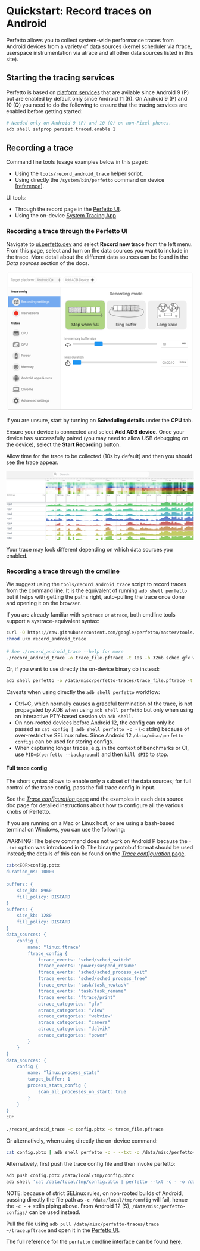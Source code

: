 # Quickstart: Record traces on Android

Perfetto allows you to collect system-wide performance traces from Android
devices from a variety of data sources (kernel scheduler via ftrace, userspace
instrumentation via atrace and all other data sources listed in this site).

## Starting the tracing services

Perfetto is based on [platform services](/docs/concepts/service-model.md)
that are avilable since Android 9 (P) but are enabled by default only since
Android 11 (R).
On Android 9 (P) and 10 (Q) you need to do the following to ensure that the
tracing services are enabled before getting started:

```bash
# Needed only on Android 9 (P) and 10 (Q) on non-Pixel phones.
adb shell setprop persist.traced.enable 1
```

## Recording a trace

Command line tools (usage examples below in this page):

* Using the [`tools/record_android_trace`](/tools/record_android_trace) helper script.
* Using directly the `/system/bin/perfetto` command on device [[reference](/docs/reference/perfetto-cli.md)].

UI tools:

* Through the record page in the [Perfetto UI](https://ui.perfetto.dev).
* Using the on-device [System Tracing App](https://developer.android.com/topic/performance/tracing/on-device)

### Recording a trace through the Perfetto UI

Navigate to [ui.perfetto.dev](https://ui.perfetto.dev/#!/record) and select
**Record new trace** from the left menu.
From this page, select and turn on the data sources you want to include in the
trace. More detail about the different data sources can be found in the
_Data sources_ section of the docs.

![Record page of the Perfetto UI](/docs/images/record-trace.png)

If you are unsure, start by turning on **Scheduling details** under the **CPU** tab.

Ensure your device is connected and select **Add ADB device**. Once your device
has successfully paired (you may need to allow USB debugging on the device), select the **Start Recording** button.

Allow time for the trace to be collected (10s by default) and then you should
see the trace appear.

![Perfetto UI with a trace loaded](/docs/images/trace-view.png)

Your trace may look different depending on which data sources you enabled.

### Recording a trace through the cmdline

We suggest using the `tools/record_android_trace` script to record traces from
the command line. It is the equivalent of running `adb shell perfetto` but it
helps with getting the paths right, auto-pulling the trace once done and opening
it on the browser.

If you are already familiar with `systrace` or `atrace`, both cmdline tools
support a systrace-equivalent syntax:

```bash
curl -O https://raw.githubusercontent.com/google/perfetto/master/tools/record_android_trace
chmod u+x record_android_trace

# See ./record_android_trace --help for more
./record_android_trace -o trace_file.pftrace -t 10s -b 32mb sched gfx wm
```

Or, if you want to use directly the on-device binary do instead:

```bash
adb shell perfetto -o /data/misc/perfetto-traces/trace_file.pftrace -t 20s sched freq idle am wm gfx view
```

Caveats when using directly the `adb shell perfetto` workflow:

* Ctrl+C, which normally causes a graceful termination of the trace, is not
  propagated by ADB when using `adb shell perfetto` but only when using an
  interactive PTY-based session via `adb shell`.
* On non-rooted devices before Android 12, the config can only be passed as
  `cat config | adb shell perfetto -c -` (-: stdin) because of over-restrictive
  SELinux rules. Since Android 12 `/data/misc/perfetto-configs` can be used for
  storing configs.
* When capturing longer traces, e.g. in the context of benchmarks or CI, use
  `PID=$(perfetto --background)` and then `kill $PID` to stop.

#### Full trace config

The short syntax allows to enable only a subset of the data sources; for full
control of the trace config, pass the full trace config in input.

See the [_Trace configuration_ page](/docs/concepts/config.md) and the examples
in each data source doc page for detailed instructions about how to configure
all the various knobs of Perfetto.

If you are running on a Mac or Linux host, or are using a bash-based terminal
on Windows, you can use the following:

WARNING: The below command does not work on Android P because the `--txt` option
was introduced in Q. The binary protobuf format should be used instead; the
details of this can be found on the
[_Trace configuration_ page](https://perfetto.dev/docs/concepts/config#pbtx-vs-binary-format).

```bash
cat<<EOF>config.pbtx
duration_ms: 10000

buffers: {
    size_kb: 8960
    fill_policy: DISCARD
}
buffers: {
    size_kb: 1280
    fill_policy: DISCARD
}
data_sources: {
    config {
        name: "linux.ftrace"
        ftrace_config {
            ftrace_events: "sched/sched_switch"
            ftrace_events: "power/suspend_resume"
            ftrace_events: "sched/sched_process_exit"
            ftrace_events: "sched/sched_process_free"
            ftrace_events: "task/task_newtask"
            ftrace_events: "task/task_rename"
            ftrace_events: "ftrace/print"
            atrace_categories: "gfx"
            atrace_categories: "view"
            atrace_categories: "webview"
            atrace_categories: "camera"
            atrace_categories: "dalvik"
            atrace_categories: "power"
        }
    }
}
data_sources: {
    config {
        name: "linux.process_stats"
        target_buffer: 1
        process_stats_config {
            scan_all_processes_on_start: true
        }
    }
}
EOF

./record_android_trace -c config.pbtx -o trace_file.pftrace 
```

Or alternatively, when using directly the on-device command:

```bash
cat config.pbtx | adb shell perfetto -c - --txt -o /data/misc/perfetto-traces/trace.pftrace
```

Alternatively, first push the trace config file and then invoke perfetto:

```bash
adb push config.pbtx /data/local/tmp/config.pbtx
adb shell 'cat /data/local/tmp/config.pbtx | perfetto --txt -c - -o /data/misc/perfetto-traces/trace.pftrace'
```

NOTE: because of strict SELinux rules, on non-rooted builds of Android, passing
directly the file path as `-c /data/local/tmp/config` will fail, hence the
`-c -` + stdin piping above. From Android 12 (S), `/data/misc/perfetto-configs/`
can be used instead.

Pull the file using `adb pull /data/misc/perfetto-traces/trace ~/trace.pftrace`
and open it in the [Perfetto UI](https://ui.perfetto.dev).

The full reference for the `perfetto` cmdline interface can be found
[here](/docs/reference/perfetto-cli.md).
